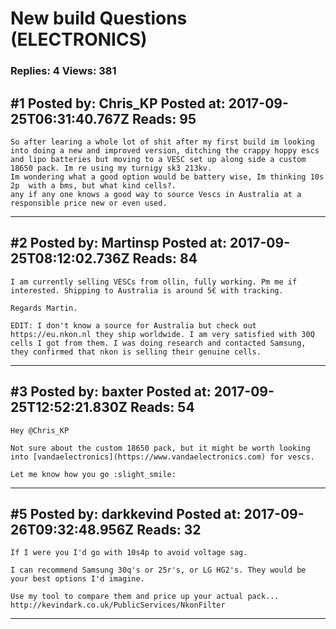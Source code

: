 # New build Questions (ELECTRONICS)

### Replies: 4 Views: 381

## \#1 Posted by: Chris_KP Posted at: 2017-09-25T06:31:40.767Z Reads: 95

```
So after learing a whole lot of shit after my first build im looking into doing a new and improved version, ditching the crappy hoppy escs and lipo batteries but moving to a VESC set up along side a custom 18650 pack. Im re using my turnigy sk3 213kv.
Im wondering what a good option would be battery wise, Im thinking 10s 2p  with a bms, but what kind cells?. 
any if any one knows a good way to source Vescs in Australia at a responsible price new or even used.
```

---
## \#2 Posted by: Martinsp Posted at: 2017-09-25T08:12:02.736Z Reads: 84

```
I am currently selling VESCs from ollin, fully working. Pm me if interested. Shipping to Australia is around 5€ with tracking.

Regards Martin.

EDIT: I don't know a source for Australia but check out https://eu.nkon.nl they ship worldwide. I am very satisfied with 30Q cells I got from them. I was doing research and contacted Samsung, they confirmed that nkon is selling their genuine cells.
```

---
## \#3 Posted by: baxter Posted at: 2017-09-25T12:52:21.830Z Reads: 54

```
Hey @Chris_KP

Not sure about the custom 18650 pack, but it might be worth looking into [vandaelectronics](https://www.vandaelectronics.com) for vescs.

Let me know how you go :slight_smile:
```

---
## \#5 Posted by: darkkevind Posted at: 2017-09-26T09:32:48.956Z Reads: 32

```
If I were you I'd go with 10s4p to avoid voltage sag.

I can recommend Samsung 30q's or 25r's, or LG HG2's. They would be your best options I'd imagine. 

Use my tool to compare them and price up your actual pack...
http://kevindark.co.uk/PublicServices/NkonFilter
```

---
